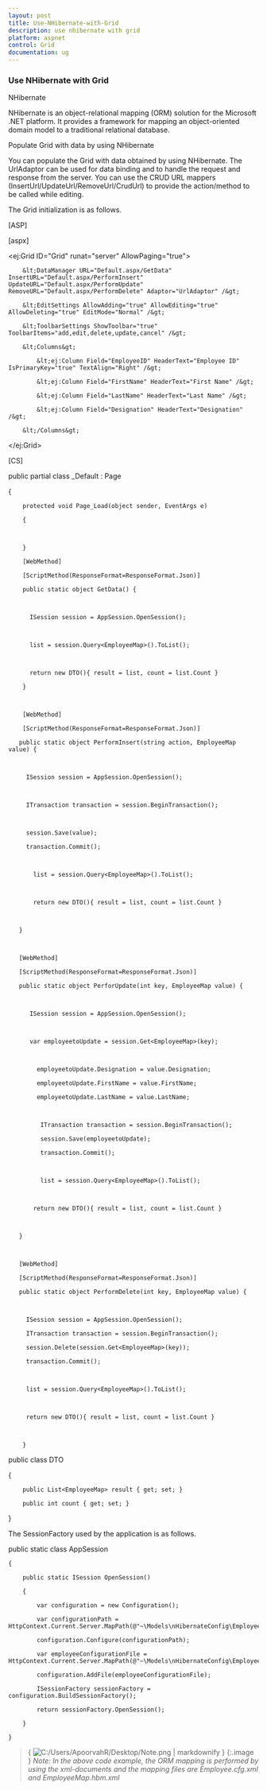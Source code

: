 ```yaml
---
layout: post
title: Use-NHibernate-with-Grid
description: use nhibernate with grid
platform: aspnet
control: Grid
documentation: ug
---
```


### Use NHibernate with Grid

NHibernate

NHibernate is an object-relational mapping (ORM) solution for the Microsoft .NET platform. It provides a framework for mapping an object-oriented domain model to a traditional relational database.

Populate Grid with data by using NHibernate

You can populate the Grid with data obtained by using NHibernate. The UrlAdaptor can be used for data binding and to handle the request and response from the server. You can use the CRUD URL mappers (InsertUrl/UpdateUrl/RemoveUrl/CrudUrl) to provide the action/method to be called while editing.

The Grid initialization is as follows.





[ASP]



[aspx]

&lt;ej:Grid ID="Grid" runat="server" AllowPaging="true"&gt;

        &lt;DataManager URL="Default.aspx/GetData" InsertURL="Default.aspx/PerformInsert" UpdateURL="Default.aspx/PerformUpdate" RemoveURL="Default.aspx/PerformDelete" Adaptor="UrlAdaptor" /&gt;

        &lt;EditSettings AllowAdding="true" AllowEditing="true" AllowDeleting="true" EditMode="Normal" /&gt;

        &lt;ToolbarSettings ShowToolbar="true" ToolbarItems="add,edit,delete,update,cancel" /&gt;

        &lt;Columns&gt;

            &lt;ej:Column Field="EmployeeID" HeaderText="Employee ID" IsPrimaryKey="true" TextAlign="Right" /&gt;

            &lt;ej:Column Field="FirstName" HeaderText="First Name" /&gt;

            &lt;ej:Column Field="LastName" HeaderText="Last Name" /&gt;

            &lt;ej:Column Field="Designation" HeaderText="Designation" /&gt;

        &lt;/Columns&gt;

&lt;/ej:Grid&gt;



[CS]



public partial class _Default : Page

{



        protected void Page_Load(object sender, EventArgs e)

        {



        }

        [WebMethod]

        [ScriptMethod(ResponseFormat=ResponseFormat.Json)]

        public static object GetData() { 



          ISession session = AppSession.OpenSession();



          list = session.Query<EmployeeMap>().ToList();



          return new DTO(){ result = list, count = list.Count }

        }



        [WebMethod]

        [ScriptMethod(ResponseFormat=ResponseFormat.Json)]

       public static object PerformInsert(string action, EmployeeMap value) { 



         ISession session = AppSession.OpenSession();



         ITransaction transaction = session.BeginTransaction();



         session.Save(value);

         transaction.Commit();



           list = session.Query<EmployeeMap>().ToList();



           return new DTO(){ result = list, count = list.Count }



       }



       [WebMethod]

       [ScriptMethod(ResponseFormat=ResponseFormat.Json)]

       public static object PerforUpdate(int key, EmployeeMap value) { 



          ISession session = AppSession.OpenSession();



          var employeetoUpdate = session.Get<EmployeeMap>(key);



            employeetoUpdate.Designation = value.Designation;

            employeetoUpdate.FirstName = value.FirstName;

            employeetoUpdate.LastName = value.LastName;



             ITransaction transaction = session.BeginTransaction();              

             session.Save(employeetoUpdate);

             transaction.Commit();               



             list = session.Query<EmployeeMap>().ToList();            



           return new DTO(){ result = list, count = list.Count }



       }



       [WebMethod]

       [ScriptMethod(ResponseFormat=ResponseFormat.Json)]

       public static object PerformDelete(int key, EmployeeMap value) { 



         ISession session = AppSession.OpenSession();

         ITransaction transaction = session.BeginTransaction();

         session.Delete(session.Get<EmployeeMap>(key));

         transaction.Commit();                



         list = session.Query<EmployeeMap>().ToList();



         return new DTO(){ result = list, count = list.Count }



        }



public class DTO

{

        public List<EmployeeMap> result { get; set; }

        public int count { get; set; }

 }





The SessionFactory used by the application is as follows.



public static class AppSession

    {

        public static ISession OpenSession()

        {

            var configuration = new Configuration();

            var configurationPath = HttpContext.Current.Server.MapPath(@"~\Models\nHibernateConfig\Employee.cfg.xml");

            configuration.Configure(configurationPath);

            var employeeConfigurationFile = HttpContext.Current.Server.MapPath(@"~\Models\nHibernateConfig\EmployeeMap.hbm.xml");

            configuration.AddFile(employeeConfigurationFile);

            ISessionFactory sessionFactory = configuration.BuildSessionFactory();

            return sessionFactory.OpenSession();

        }

    }



> { ![C:/Users/ApoorvahR/Desktop/Note.png](Use-NHibernate-with-Grid_images/Use-NHibernate-with-Grid_img1.png) | markdownify }
{:.image }
_Note: In the above code example, the ORM mapping is performed by using the xml-documents and the mapping files are Employee.cfg.xml and EmployeeMap.hbm.xml_





